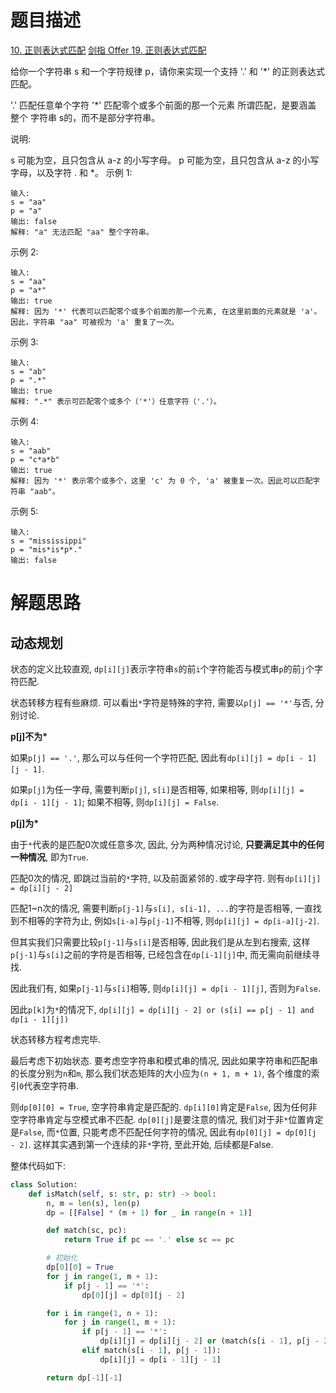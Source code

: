 # 题目描述

[10. 正则表达式匹配](https://leetcode-cn.com/problems/regular-expression-matching/)
[剑指 Offer 19. 正则表达式匹配](https://leetcode-cn.com/problems/zheng-ze-biao-da-shi-pi-pei-lcof/)

给你一个字符串 s 和一个字符规律 p，请你来实现一个支持 '.' 和 '*' 的正则表达式匹配。

'.' 匹配任意单个字符
'*' 匹配零个或多个前面的那一个元素
所谓匹配，是要涵盖 整个 字符串 s的，而不是部分字符串。

说明:

s 可能为空，且只包含从 a-z 的小写字母。
p 可能为空，且只包含从 a-z 的小写字母，以及字符 . 和 *。
示例 1:
```
输入:
s = "aa"
p = "a"
输出: false
解释: "a" 无法匹配 "aa" 整个字符串。
```

示例 2:
```
输入:
s = "aa"
p = "a*"
输出: true
解释: 因为 '*' 代表可以匹配零个或多个前面的那一个元素, 在这里前面的元素就是 'a'。因此，字符串 "aa" 可被视为 'a' 重复了一次。
```

示例 3:
```
输入:
s = "ab"
p = ".*"
输出: true
解释: ".*" 表示可匹配零个或多个（'*'）任意字符（'.'）。
```

示例 4:
```
输入:
s = "aab"
p = "c*a*b"
输出: true
解释: 因为 '*' 表示零个或多个，这里 'c' 为 0 个, 'a' 被重复一次。因此可以匹配字符串 "aab"。
```

示例 5:
```
输入:
s = "mississippi"
p = "mis*is*p*."
输出: false
```

# 解题思路

## 动态规划

状态的定义比较直观, `dp[i][j]`表示字符串`s`的前`i`个字符能否与模式串`p`的前`j`个字符匹配.

状态转移方程有些麻烦. 可以看出`*`字符是特殊的字符, 需要以`p[j] == '*'`与否, 分别讨论.

**p[j]不为\***

如果`p[j] == '.'`, 那么可以与任何一个字符匹配, 因此有`dp[i][j] = dp[i - 1][j - 1]`.

如果`p[j]`为任一字母, 需要判断`p[j]`, `s[i]`是否相等, 如果相等, 则`dp[i][j] = dp[i - 1][j - 1]`; 如果不相等, 则`dp[i][j] = False`.

**p[j]为\***

由于`*`代表的是匹配0次或任意多次, 因此, 分为两种情况讨论, **只要满足其中的任何一种情况**, 即为`True`.

匹配0次的情况, 即跳过当前的`*`字符, 以及前面紧邻的`.`或字母字符. 则有`dp[i][j] = dp[i][j - 2]`

匹配1~n次的情况, 需要判断`p[j-1]`与`s[i], s[i-1], ...`的字符是否相等, 一直找到不相等的字符为止, 例如`s[i-a]`与`p[j-1]`不相等, 则`dp[i][j] = dp[i-a][j-2]`.

但其实我们只需要比较`p[j-1]`与`s[i]`是否相等, 因此我们是从左到右搜索, 这样`p[j-1]`与`s[i]`之前的字符是否相等, 已经包含在`dp[i-1][j]`中, 而无需向前继续寻找.

因此我们有, 如果`p[j-1]`与`s[i]`相等, 则`dp[i][j] = dp[i - 1][j]`, 否则为`False`.

因此`p[k]`为`*`的情况下, `dp[i][j] = dp[i][j - 2] or (s[i] == p[j - 1] and dp[i - 1][j])`

状态转移方程考虑完毕.

最后考虑下初始状态. 要考虑空字符串和模式串的情况, 因此如果字符串和匹配串的长度分别为`n`和`m`, 那么我们状态矩阵的大小应为`(n + 1, m + 1)`, 各个维度的索引`0`代表空字符串.

则`dp[0][0] = True`, 空字符串肯定是匹配的. `dp[i][0]`肯定是`False`, 因为任何非空字符串肯定与空模式串不匹配. `dp[0][j]`是要注意的情况, 我们对于非`*`位置肯定是`False`, 而`*`位置, 只能考虑不匹配任何字符的情况, 因此有`dp[0][j] = dp[0][j - 2]`. 这样其实遇到第一个连续的非`*`字符, 至此开始, 后续都是False.

整体代码如下:

```python
class Solution:
    def isMatch(self, s: str, p: str) -> bool:
        n, m = len(s), len(p)
        dp = [[False] * (m + 1) for _ in range(n + 1)]

        def match(sc, pc):
            return True if pc == '.' else sc == pc

        # 初始化
        dp[0][0] = True
        for j in range(1, m + 1):
            if p[j - 1] == '*':
                dp[0][j] = dp[0][j - 2]

        for i in range(1, n + 1):
            for j in range(1, m + 1):
                if p[j - 1] == '*':
                    dp[i][j] = dp[i][j - 2] or (match(s[i - 1], p[j - 2]) and dp[i - 1][j])
                elif match(s[i - 1], p[j - 1]):
                    dp[i][j] = dp[i - 1][j - 1]

        return dp[-1][-1]
```
